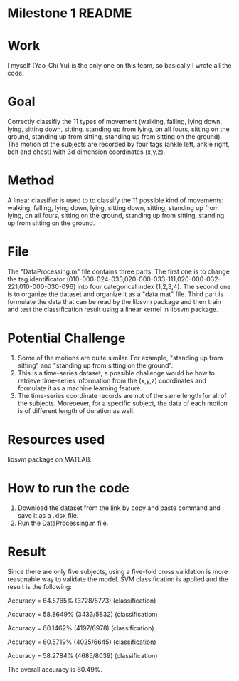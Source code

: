 Milestone 1 README
===========

Work
===========
I myself (Yao-Chi Yu) is the only one on this team, so basically I wrote all the code.

Goal 
===========
Correctly classifiy the 11 types of movement (walking, falling, lying down, lying, sitting down, sitting, standing up from lying, on all fours, sitting on the ground, standing up from sitting, standing up from sitting on the ground). The motion of the subjects are recorded by four tags (ankle left, ankle right, belt and chest) with 3d dimension coordinates (x,y,z).

Method
===========
A linear classifier is used to to classify the 11 possible kind of movements: walking, falling, lying down, lying, sitting down, sitting, standing up from lying, on all fours, sitting on the ground, standing up from sitting, standing up from sitting on the ground.

File
===========
The "DataProcessing.m" file contains three parts. The first one is to change the tag identificator (010-000-024-033,020-000-033-111,020-000-032-221,010-000-030-096) into four categorical index (1,2,3,4). The second one is to organize the dataset and organize it as a "data.mat" file. Third part is formulate the data that can be read by the libsvm package and then train and test the classification result using a linear kernel in libsvm package.

Potential Challenge
===========
1. Some of the motions are quite similar. For example, "standing up from sitting" and "standing up from sitting on the ground". 
2. This is a time-series dataset, a possible challenge would be how to retrieve time-series information from  the (x,y,z) coordinates and formulate it as a machine learning feature.
3. The time-series coordinate records are not of the same length for all of the subjects. Moreoever, for a specific subject, the data of each motion is of different length of duration as well.

Resources used
===========
libsvm package on MATLAB.

How to run the code
===========
1. Download the dataset from the link by copy and paste command and save it as a .xlsx file.
2. Run the DataProcessing.m file.

Result
===========
Since there are only five subjects, using a five-fold cross validation is more reasonable way to validate the model. SVM classification is applied and the result is the following:

Accuracy = 64.5765% (3728/5773) (classification)

Accuracy = 58.8649% (3433/5832) (classification)

Accuracy = 60.1462% (4197/6978) (classification)

Accuracy = 60.5719% (4025/6645) (classification)

Accuracy = 58.2784% (4685/8039) (classification)

The overall accuracy is 60.49%.
